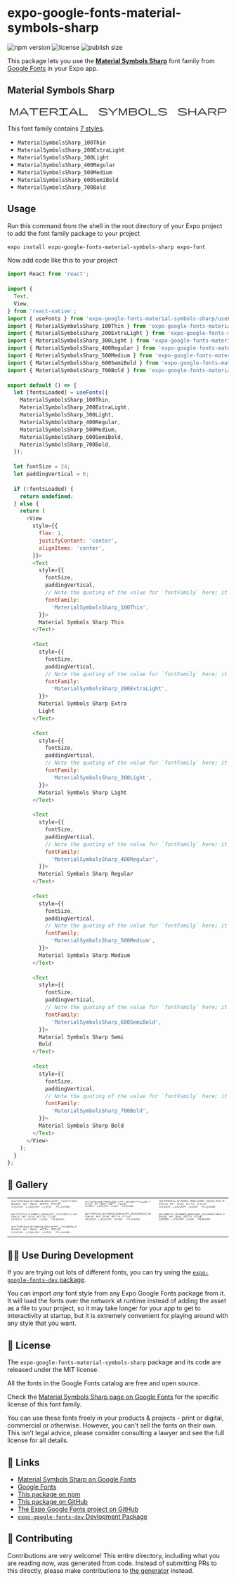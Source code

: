# expo-google-fonts-material-symbols-sharp

![npm version](https://flat.badgen.net/npm/v/expo-google-fonts-material-symbols-sharp)
![license](https://flat.badgen.net/github/license/expo/google-fonts)
![publish size](https://flat.badgen.net/packagephobia/install/expo-google-fonts-material-symbols-sharp)

This package lets you use the [**Material Symbols Sharp**](https://fonts.google.com/specimen/Material+Symbols+Sharp) font family from [Google Fonts](https://fonts.google.com/) in your Expo app.

## Material Symbols Sharp

![Material Symbols Sharp](./font-family.png)

This font family contains [7 styles](#-gallery).

- `MaterialSymbolsSharp_100Thin`
- `MaterialSymbolsSharp_200ExtraLight`
- `MaterialSymbolsSharp_300Light`
- `MaterialSymbolsSharp_400Regular`
- `MaterialSymbolsSharp_500Medium`
- `MaterialSymbolsSharp_600SemiBold`
- `MaterialSymbolsSharp_700Bold`

## Usage

Run this command from the shell in the root directory of your Expo project to add the font family package to your project
```sh
expo install expo-google-fonts-material-symbols-sharp expo-font
```

Now add code like this to your project
```js
import React from 'react';

import {
  Text,
  View,
} from 'react-native';
import { useFonts } from 'expo-google-fonts-material-symbols-sharp/useFonts';
import { MaterialSymbolsSharp_100Thin } from 'expo-google-fonts-material-symbols-sharp/100Thin';
import { MaterialSymbolsSharp_200ExtraLight } from 'expo-google-fonts-material-symbols-sharp/200ExtraLight';
import { MaterialSymbolsSharp_300Light } from 'expo-google-fonts-material-symbols-sharp/300Light';
import { MaterialSymbolsSharp_400Regular } from 'expo-google-fonts-material-symbols-sharp/400Regular';
import { MaterialSymbolsSharp_500Medium } from 'expo-google-fonts-material-symbols-sharp/500Medium';
import { MaterialSymbolsSharp_600SemiBold } from 'expo-google-fonts-material-symbols-sharp/600SemiBold';
import { MaterialSymbolsSharp_700Bold } from 'expo-google-fonts-material-symbols-sharp/700Bold';

export default () => {
  let [fontsLoaded] = useFonts({
    MaterialSymbolsSharp_100Thin,
    MaterialSymbolsSharp_200ExtraLight,
    MaterialSymbolsSharp_300Light,
    MaterialSymbolsSharp_400Regular,
    MaterialSymbolsSharp_500Medium,
    MaterialSymbolsSharp_600SemiBold,
    MaterialSymbolsSharp_700Bold,
  });

  let fontSize = 24;
  let paddingVertical = 6;

  if (!fontsLoaded) {
    return undefined;
  } else {
    return (
      <View
        style={{
          flex: 1,
          justifyContent: 'center',
          alignItems: 'center',
        }}>
        <Text
          style={{
            fontSize,
            paddingVertical,
            // Note the quoting of the value for `fontFamily` here; it expects a string!
            fontFamily:
              'MaterialSymbolsSharp_100Thin',
          }}>
          Material Symbols Sharp Thin
        </Text>

        <Text
          style={{
            fontSize,
            paddingVertical,
            // Note the quoting of the value for `fontFamily` here; it expects a string!
            fontFamily:
              'MaterialSymbolsSharp_200ExtraLight',
          }}>
          Material Symbols Sharp Extra
          Light
        </Text>

        <Text
          style={{
            fontSize,
            paddingVertical,
            // Note the quoting of the value for `fontFamily` here; it expects a string!
            fontFamily:
              'MaterialSymbolsSharp_300Light',
          }}>
          Material Symbols Sharp Light
        </Text>

        <Text
          style={{
            fontSize,
            paddingVertical,
            // Note the quoting of the value for `fontFamily` here; it expects a string!
            fontFamily:
              'MaterialSymbolsSharp_400Regular',
          }}>
          Material Symbols Sharp Regular
        </Text>

        <Text
          style={{
            fontSize,
            paddingVertical,
            // Note the quoting of the value for `fontFamily` here; it expects a string!
            fontFamily:
              'MaterialSymbolsSharp_500Medium',
          }}>
          Material Symbols Sharp Medium
        </Text>

        <Text
          style={{
            fontSize,
            paddingVertical,
            // Note the quoting of the value for `fontFamily` here; it expects a string!
            fontFamily:
              'MaterialSymbolsSharp_600SemiBold',
          }}>
          Material Symbols Sharp Semi
          Bold
        </Text>

        <Text
          style={{
            fontSize,
            paddingVertical,
            // Note the quoting of the value for `fontFamily` here; it expects a string!
            fontFamily:
              'MaterialSymbolsSharp_700Bold',
          }}>
          Material Symbols Sharp Bold
        </Text>
      </View>
    );
  }
};

```

## 🔡 Gallery


||||
|-|-|-|
|![MaterialSymbolsSharp_100Thin](.//100Thin/MaterialSymbolsSharp_100Thin.ttf.png)|![MaterialSymbolsSharp_200ExtraLight](.//200ExtraLight/MaterialSymbolsSharp_200ExtraLight.ttf.png)|![MaterialSymbolsSharp_300Light](.//300Light/MaterialSymbolsSharp_300Light.ttf.png)||
|![MaterialSymbolsSharp_400Regular](.//400Regular/MaterialSymbolsSharp_400Regular.ttf.png)|![MaterialSymbolsSharp_500Medium](.//500Medium/MaterialSymbolsSharp_500Medium.ttf.png)|![MaterialSymbolsSharp_600SemiBold](.//600SemiBold/MaterialSymbolsSharp_600SemiBold.ttf.png)||
|![MaterialSymbolsSharp_700Bold](.//700Bold/MaterialSymbolsSharp_700Bold.ttf.png)||||


## 👩‍💻 Use During Development

If you are trying out lots of different fonts, you can try using the [`expo-google-fonts-dev` package](https://github.com/freeboub/google-fonts/tree/master/font-packages/dev#readme).

You can import *any* font style from any Expo Google Fonts package from it. It will load the fonts
over the network at runtime instead of adding the asset as a file to your project, so it may take longer
for your app to get to interactivity at startup, but it is extremely convenient
for playing around with any style that you want.

## 📖 License

The `expo-google-fonts-material-symbols-sharp` package and its code are released under the MIT license.

All the fonts in the Google Fonts catalog are free and open source.

Check the [Material Symbols Sharp page on Google Fonts](https://fonts.google.com/specimen/Material+Symbols+Sharp) for the specific license of this font family.

You can use these fonts freely in your products & projects - print or digital, commercial or otherwise. However, you can't sell the fonts on their own. This isn't legal advice, please consider consulting a lawyer and see the full license for all details.

## 🔗 Links

- [Material Symbols Sharp on Google Fonts](https://fonts.google.com/specimen/Material+Symbols+Sharp)
- [Google Fonts](https://fonts.google.com/)
- [This package on npm](https://www.npmjs.com/package/expo-google-fonts-material-symbols-sharp)
- [This package on GitHub](https://github.com/freeboub/google-fonts/tree/master/font-packages/material-symbols-sharp)
- [The Expo Google Fonts project on GitHub](https://github.com/freeboub/google-fonts)
- [`expo-google-fonts-dev` Devlopment Package](https://github.com/freeboub/google-fonts/tree/master/font-packages/dev)

## 🤝 Contributing

Contributions are very welcome! This entire directory, including what you are reading now, was generated from code. Instead of submitting PRs to this directly, please make contributions to [the generator](https://github.com/freeboub/google-fonts/tree/master/packages/generator) instead.
